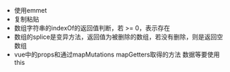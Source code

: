 * 使用emmet
* 复制粘贴
* 数组字符串的indexOf的返回值判断，若 >= 0，表示存在
* 数组的splice是变异方法，返回值为被删除的数组，若没有删除，则是返回空数组
* vue中的props和通过mapMutations mapGetters取得的方法 数据等要使用this
